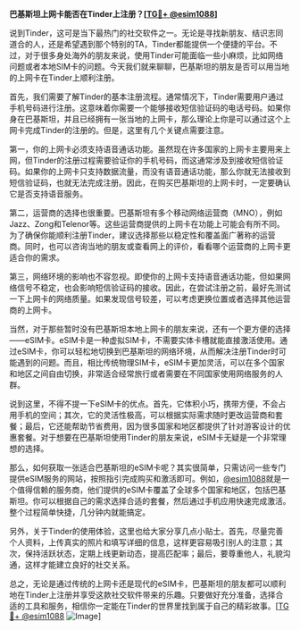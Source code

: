 **巴基斯坦上网卡能否在Tinder上注册？[[TG💪+ @esim1088](https://t.me/s/esim1088)]**

说到Tinder，这可是当下最热门的社交软件之一。无论是寻找新朋友、结识志同道合的人，还是希望遇到那个特别的TA，Tinder都能提供一个便捷的平台。不过，对于很多身处海外的朋友来说，使用Tinder可能面临一些小麻烦，比如网络问题或者本地SIM卡的问题。今天我们就来聊聊，巴基斯坦的朋友是否可以用当地的上网卡在Tinder上顺利注册。

首先，我们需要了解Tinder的基本注册流程。通常情况下，Tinder需要用户通过手机号码进行注册。这意味着你需要一个能够接收短信验证码的电话号码。如果你身在巴基斯坦，并且已经拥有一张当地的上网卡，那么理论上你是可以通过这个上网卡完成Tinder的注册的。但是，这里有几个关键点需要注意。

第一，你的上网卡必须支持语音通话功能。虽然现在许多国家的上网卡主要用来上网，但Tinder的注册过程需要验证你的手机号码，而这通常涉及到接收短信验证码。如果你的上网卡只支持数据流量，而没有语音通话功能，那么你就无法接收到短信验证码，也就无法完成注册。因此，在购买巴基斯坦的上网卡时，一定要确认它是否支持语音服务。

第二，运营商的选择也很重要。巴基斯坦有多个移动网络运营商（MNO），例如Jazz、Zong和Telenor等。这些运营商提供的上网卡在功能上可能会有所不同。为了确保你能顺利注册Tinder，建议选择那些以稳定性和覆盖面广著称的运营商。同时，也可以咨询当地的朋友或查看网上的评价，看看哪个运营商的上网卡更适合你的需求。

第三，网络环境的影响也不容忽视。即使你的上网卡支持语音通话功能，但如果网络信号不稳定，也会影响短信验证码的接收。因此，在尝试注册之前，最好先测试一下上网卡的网络质量。如果发现信号较差，可以考虑更换位置或者选择其他运营商的上网卡。

当然，对于那些暂时没有巴基斯坦本地上网卡的朋友来说，还有一个更方便的选择——eSIM卡。eSIM卡是一种虚拟SIM卡，不需要实体卡槽就能直接激活使用。通过eSIM卡，你可以轻松地切换到巴基斯坦的网络环境，从而解决注册Tinder时可能遇到的问题。而且，相比传统物理SIM卡，eSIM卡更加灵活，可以在多个国家和地区之间自由切换，非常适合经常旅行或者需要在不同国家使用网络服务的人群。

说到这里，不得不提一下eSIM卡的优点。首先，它体积小巧，携带方便，不会占用手机的空间；其次，它的灵活性极高，可以根据实际需求随时更改运营商和套餐；最后，它还能帮助节省费用，因为很多国家和地区都提供了针对游客设计的优惠套餐。对于想要在巴基斯坦使用Tinder的朋友来说，eSIM卡无疑是一个非常理想的选择。

那么，如何获取一张适合巴基斯坦的eSIM卡呢？其实很简单，只需访问一些专门提供eSIM服务的网站，按照指引完成购买和激活即可。例如，[@esim1088](https://t.me/s/esim1088)就是一个值得信赖的服务商，他们提供的eSIM卡覆盖了全球多个国家和地区，包括巴基斯坦。你可以根据自己的需求选择合适的套餐，然后通过手机应用快速完成激活。整个过程简单快捷，几分钟内就能搞定。

另外，关于Tinder的使用体验，这里也给大家分享几点小贴士。首先，尽量完善个人资料，上传真实的照片和填写详细的信息，这样更容易吸引别人的注意；其次，保持活跃状态，定期上线更新动态，提高匹配率；最后，要尊重他人，礼貌沟通，这样才能建立良好的社交关系。

总之，无论是通过传统的上网卡还是现代的eSIM卡，巴基斯坦的朋友都可以顺利地在Tinder上注册并享受这款社交软件带来的乐趣。只要做好充分准备，选择合适的工具和服务，相信你一定能在Tinder的世界里找到属于自己的精彩故事。[[TG💪+ @esim1088](https://t.me/s/esim1088) ![Image](https://i.postimg.cc/4NQfJmqS/Snipaste-2025-05-13-00-14-12.png)]